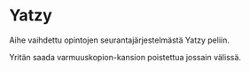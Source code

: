 # Yatzy

Aihe vaihdettu opintojen seurantajärjestelmästä Yatzy peliin. 

Yritän saada varmuuskopion-kansion poistettua jossain välissä.
